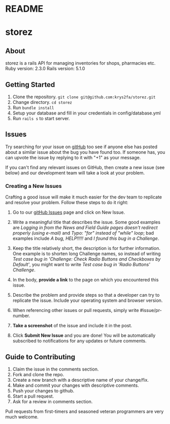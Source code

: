 # README
<!-- 
This README would normally document whatever steps are necessary to get the
application up and running.

Things you may want to cover:

* Ruby version

* System dependencies

* Configuration

* Database creation

* Database initialization

* How to run the test suite

* Services (job queues, cache servers, search engines, etc.)

* Deployment instructions

* ... -->
# storez
## About
storez is a rails API for managing inventories for shops, pharmacies etc.
Ruby version: 2.3.0
Rails version: 5.1.0

## Getting Started
1. Clone the repository.
  `git clone git@github.com:krys2fa/storez.git`
2. Change directory.
  `cd storez`
3. Run `bundle install`
4. Setup your database and fill in your credentials in config/database.yml
5. Run `rails s` to start server.

## Issues
Try searching for your issue on [gitHub](https://github.com/krys2fa/storez/issues) too see if anyone else has posted about a similar issue about the bug you have found too. If someone has, you can upvote the issue by replying to it with "+1" as your message.

If you can't find any relevant issues on GitHub, then create a new issue (see below) and our development team will take a look at your problem.

### Creating a New Issues
Crafting a good issue will make it much easier for the dev team to replicate and resolve your problem. Follow these steps to do it right:

1. Go to our [gitHub Issues](https://github.com/krys2fa/storez/issues) page and click on New Issue.

2. Write a meaningful title that describes the issue. Some good examples are *Logging in from the News and Field Guide pages doesn't redirect properly (using e-mail)* and *Typo: "for" instead of "while" loop*; bad examples include *A bug, HELP!!!!!* and *I found this bug in a Challenge*.

3. Keep the title relatively short, the description is for further information. One example is to shorten long Challenge names, so instead of writing *Test case bug in 'Challenge: Check Radio Buttons and Checkboxes by Default'*, you might want to write *Test case bug in 'Radio Buttons' Challenge*.

4. In the body, **provide a link** to the page on which you encountered this issue.
5. Describe the problem and provide steps so that a developer can try to replicate the issue. Include your operating system and browser version.
6. When referencing other issues or pull requests, simply write #issue/pr-number.
7. **Take a screenshot** of the issue and include it in the post.
8. Click **Submit New Issue** and you are done! You will be automatically subscribed to notifications for any updates or future comments.

## Guide to Contributing
1. Claim the issue in the comments section.
2. Fork and clone the repo.
3. Create a new branch with a descriptive name of your change/fix.
4. Make and commit your changes with descriptive comments.
5. Push your changes to github.
6. Start a pull request.
7. Ask for a review in comments section.

Pull requests from first-timers and seasoned veteran programmers are very much welcome.
